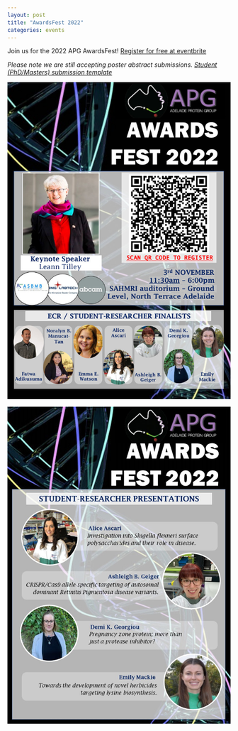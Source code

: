 ```yaml
---
layout: post
title: "AwardsFest 2022"
categories: events
---
```


Join us for the 2022 APG AwardsFest!
[Register for free at eventbrite](https://www.eventbrite.com.au/e/apg-awardsfest-2022-redux-tickets-433208908507)

_Please note we are still accepting poster abstract submissions.
[Student (PhD/Masters) submission template][1]_

![](/assets/images/2022_awardsFest.jpg)

![](/assets/images/2022_studentTalks.jpg)

[1]:/assets/docs/StudentAwardsTemplate.docx
